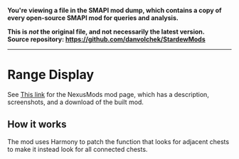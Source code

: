 **You're viewing a file in the SMAPI mod dump, which contains a copy of every open-source SMAPI mod
for queries and analysis.**

**This is _not_ the original file, and not necessarily the latest version.**  
**Source repository: https://github.com/danvolchek/StardewMods**

----

# Range Display


See [This link](https://www.nexusmods.com/stardewvalley/mods/4830/) for the NexusMods mod page, which has a description, screenshots, and a download of the built mod.

## How it works

The mod uses Harmony to patch the function that looks for adjacent chests to make it instead look for all connected chests.
